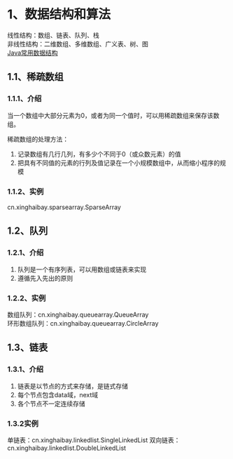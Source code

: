 # 1、数据结构和算法
线性结构：数组、链表、队列、栈<br/>
非线性结构：二维数组、多维数组、广义表、树、图<br/>
[Java常用数据结构](https://github.com/yeyunzaifufan/leetcode-java/wiki/%E5%B8%B8%E7%94%A8%E6%95%B0%E6%8D%AE%E7%BB%93%E6%9E%84)
## 1.1、稀疏数组
### 1.1.1、介绍
当一个数组中大部分元素为0，或者为同一个值时，可以用稀疏数组来保存该数组。

稀疏数组的处理方法：
1. 记录数组有几行几列，有多少个不同于0（或众数元素）的值
2. 把具有不同值的元素的行列及值记录在一个小规模数组中，从而缩小程序的规模
### 1.1.2、实例
cn.xinghaibay.sparsearray.SparseArray

## 1.2、队列
### 1.2.1、介绍
1. 队列是一个有序列表，可以用数组或链表来实现
2. 遵循先入先出的原则
### 1.2.2、实例
数组队列：cn.xinghaibay.queuearray.QueueArray<br/>
环形数组队列：cn.xinghaibay.queuearray.CircleArray

## 1.3、链表
### 1.3.1、介绍
1. 链表是以节点的方式来存储，是链式存储
2. 每个节点包含data域，next域
3. 各个节点不一定连续存储
### 1.3.2实例
单链表：cn.xinghaibay.linkedlist.SingleLinkedList
双向链表：cn.xinghaibay.linkedlist.DoubleLinkedList